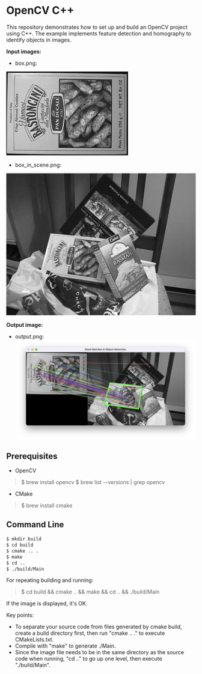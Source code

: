 # OpenCV C++

This repository demonstrates how to set up and build an OpenCV project using C++. The example implements feature detection and homography to identify objects in images.

**Input images:**
* box.png: 

![screenshot](box.png)
* box_in_scene.png: 

![screenshot](box_in_scene.png) 

**Output image:**
* output.png: 
![screenshot](output.png)

## Prerequisites

- OpenCV
> $ brew install opencv
> $ brew list --versions | grep opencv

- CMake
> $ brew install cmake

## Command Line

```
$ mkdir build
$ cd build
$ cmake .. .
$ make
$ cd ..
$ ./build/Main
```

For repeating building and running:
> $ cd build && cmake .. && make && cd .. && ./build/Main

If the image is displayed, it's OK.

Key points:
* To separate your source code from files generated by cmake build, create a build directory first, then run "cmake .. ." to execute CMakeLists.txt.
* Compile with "make" to generate ./Main.
* Since the image file needs to be in the same directory as the source code when running, "cd .." to go up one level, then execute "./build/Main".
